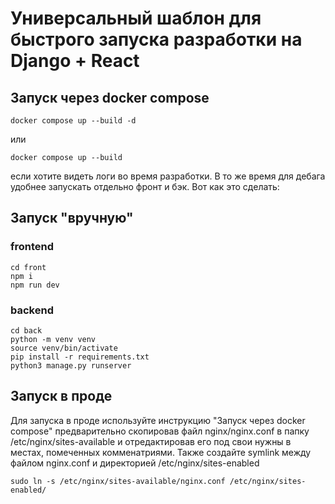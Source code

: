 # Универсальный шаблон для быстрого запуска разработки на Django + React

## Запуск через docker compose
```shell
docker compose up --build -d
```
или
```shell
docker compose up --build
```
если хотите видеть логи во время разработки. В то же время для дебага удобнее запускать отдельно фронт и бэк.
Вот как это сделать:
## Запуск "вручную"
### frontend
```shell
cd front
npm i
npm run dev
```
### backend
```shell
cd back
python -m venv venv
source venv/bin/activate
pip install -r requirements.txt
python3 manage.py runserver
```

## Запуск в проде
Для запуска в проде используйте инструкцию "Запуск через docker compose" предварительно скопировав файл nginx/nginx.conf в папку /etc/nginx/sites-available и отредактировав его под свои нужны в местах, помеченных комменатриями. Также создайте symlink между файлом nginx.conf и директорией /etc/nginx/sites-enabled
```shell
sudo ln -s /etc/nginx/sites-available/nginx.conf /etc/nginx/sites-enabled/
```
